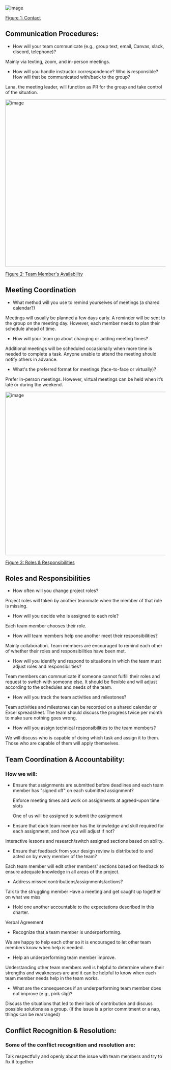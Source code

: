 
![image](https://github.com/WhoWaWay/WhoWaWay.github.io/assets/157083035/1912eab1-2354-4c6f-8bbd-436f5fd32b35)

[Figure 1: Contact](Appendix/TeamOrganization/Figure1.md)

## Communication Procedures:
* How will your team communicate (e.g., group text, email, Canvas, slack, discord, telephone)? 

Mainly via texting, zoom, and in-person meetings.

* How will you handle instructor correspondence? Who is responsible? How will that be communicated with/back to the group?

Lana, the meeting leader, will function as PR for the group and take control of the situation.

<img width="523" alt="image" src="https://github.com/WhoWaWay/WhoWaWay.github.io/assets/157083035/46b25515-d0db-463d-9335-6b575a292da5">

[Figure 2: Team Member's Availability](Appendix/TeamOrganization/Figure2.md)


## Meeting Coordination
* What method will you use to remind yourselves of meetings (a shared calendar?)

Meetings will usually be planned a few days early. A reminder will be sent to the group on the meeting day. However, each member needs to plan their schedule ahead of time.

* How will your team go about changing or adding meeting times?

Additional meetings will be scheduled occasionally when more time is needed to complete a task. Anyone unable to attend the meeting should notify others in advance.

* What's the preferred format for meetings (face-to-face or virtually)?

Prefer in-person meetings. However, virtual meetings can be held when it’s late or during the weekend.

<img width="511" alt="image" src="https://github.com/WhoWaWay/WhoWaWay.github.io/assets/157083035/5318c515-44e2-4615-97cc-1f136fafd5ae">

[Figure 3: Roles & Responsibilities](Appendix/TeamOrganization/Figure3.md)


## Roles and Responsibilities
* How often will you change project roles?

Project roles will taken by another teammate when the member of that role is missing.

* How will you decide who is assigned to each role?
   
Each team member chooses their role.

* How will team members help one another meet their responsibilities?
   
Mainly collaboration. Team members are encouraged to remind each other of whether their roles and responsibilities have been met.

* How will you identify and respond to situations in which the team must adjust roles and responsibilities?

Team members can communicate if someone cannot fulfill their roles and request to switch with someone else. It should be flexible and will adjust according to the schedules and needs of the team.

* How will you track the team activities and milestones?

Team activities and milestones can be recorded on a shared calendar or Excel spreadsheet. The team should discuss the progress twice per month to make sure nothing goes wrong.

* How will you assign technical responsibilities to the team members?

We will discuss who is capable of doing which task and assign it to them. Those who are capable of them will apply themselves.



## Team Coordination & Accountability:

### How we will:
* Ensure that assignments are submitted before deadlines and each team member has "signed off" on each submitted assignment?
   
  Enforce meeting times and work on assignments at agreed-upon time slots
  
  One of us will be assigned to submit the assignment
  
* Ensure that each team member has the knowledge and skill required for each assignment, and how you will adjust if not?
   
Interactive lessons and research/switch assigned sections based on ability.

* Ensure that feedback from your design review is distributed to and acted on by every member of the team?
   
Each team member will edit other members' sections based on feedback to ensure adequate knowledge in all areas of the project.

* Address missed contributions/assignments/actions?
   
Talk to the struggling member 
Have a meeting and get caught up together on what we miss

* Hold one another accountable to the expectations described in this charter.
   
Verbal Agreement

* Recognize that a team member is underperforming.
   
We are happy to help each other so it is encouraged to let other team members know when help is needed.

* Help an underperforming team member improve.
  
Understanding other team members well is helpful to determine where their strengths and weaknesses are and it can be helpful to know when each team member needs help in the team works.

* What are the consequences if an underperforming team member does not improve (e.g., pink slip)?

Discuss the situations that led to their lack of contribution and discuss possible solutions as a group. (if the issue is a prior commitment or a nap, things can be rearranged)

## Conflict Recognition & Resolution:
### Some of the conflict recognition and resolution are:
Talk respectfully and openly about the issue with team members and try to fix it together
